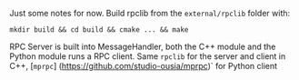 Just some notes for now.
Build rpclib from the `external/rpclib` folder with:
```
mkdir build && cd build && cmake ... && make 
```

RPC Server is built into MessageHandler, both the C++ module and the Python module runs a RPC
client. Same `rpclib` for the server and client in C++, [`mprpc`] (https://github.com/studio-ousia/mprpc)` for Python client 

